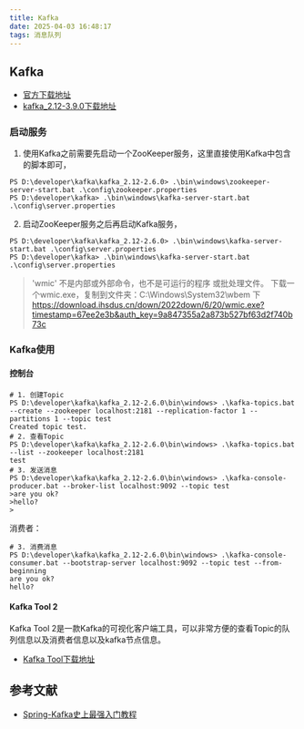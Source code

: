 ```yaml
---
title: Kafka
date: 2025-04-03 16:48:17
tags: 消息队列
---
```

## Kafka

- [官方下载地址](http://kafka.apache.org/downloads)
- [kafka_2.12-3.9.0下载地址](https://dlcdn.apache.org/kafka/3.9.0/kafka_2.12-3.9.0.tgz)
### 启动服务

1. 使用Kafka之前需要先启动一个ZooKeeper服务，这里直接使用Kafka中包含的脚本即可，
```shell script
PS D:\developer\kafka\kafka_2.12-2.6.0> .\bin\windows\zookeeper-server-start.bat .\config\zookeeper.properties
PS D:\developer\kafka> .\bin\windows\kafka-server-start.bat .\config\server.properties
```

2. 启动ZooKeeper服务之后再启动Kafka服务，
```shell script
PS D:\developer\kafka\kafka_2.12-2.6.0> .\bin\windows\kafka-server-start.bat .\config\server.properties
PS D:\developer\kafka> .\bin\windows\kafka-server-start.bat .\config\server.properties
```


>
>  'wmic' 不是内部或外部命令，也不是可运行的程序 或批处理文件。
> 下载一个wmic.exe，复制到文件夹：C:\Windows\System32\wbem 下
>  https://download.ihsdus.cn/down/2022down/6/20/wmic.exe?timestamp=67ee2e3b&auth_key=9a847355a2a873b527bf63d2f740b73c
> 
> 
> 
### Kafka使用

#### 控制台
```shell script
# 1. 创建Topic
PS D:\developer\kafka\kafka_2.12-2.6.0\bin\windows> .\kafka-topics.bat --create --zookeeper localhost:2181 --replication-factor 1 --partitions 1 --topic test
Created topic test.
# 2. 查看Topic
PS D:\developer\kafka\kafka_2.12-2.6.0\bin\windows> .\kafka-topics.bat --list --zookeeper localhost:2181
test
# 3. 发送消息
PS D:\developer\kafka\kafka_2.12-2.6.0\bin\windows> .\kafka-console-producer.bat --broker-list localhost:9092 --topic test
>are you ok?
>hello?
>
```
消费者：
```shell script
# 3. 消费消息
PS D:\developer\kafka\kafka_2.12-2.6.0\bin\windows> .\kafka-console-consumer.bat --bootstrap-server localhost:9092 --topic test --from-beginning
are you ok?
hello?
```

#### Kafka Tool 2
Kafka Tool 2是一款Kafka的可视化客户端工具，可以非常方便的查看Topic的队列信息以及消费者信息以及kafka节点信息。

- [Kafka Tool下载地址](https://www.kafkatool.com/download.html)






## 参考文献
- [Spring-Kafka史上最强入门教程](https://blog.csdn.net/wjw_77/article/details/90288141)